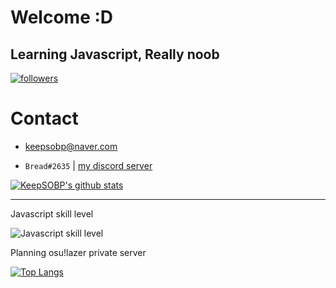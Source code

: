 # Welcome :D


## Learning Javascript, Really noob


[![followers](https://img.shields.io/github/followers/keepsobp?color=06d6a0&label=Github%20Followers&style=for-the-badge)](https://github.com/keepsobp?tab=followers)


# Contact

- keepsobp@naver.com

- `Bread#2635` | [my discord server](https://discord.link/bread)


[![KeepSOBP's github stats](https://github-readme-stats.vercel.app/api?username=KeepSOBP&theme=tokyonight&show_icons=true)](https://github.com/anuraghazra/github-readme-stats)



-------------------------


Javascript skill level

![Javascript skill level](https://img.shields.io/badge/Javascript-beginner-green?style=for-the-badge&logo=javascript)

Planning osu!lazer private server

[![Top Langs](https://github-readme-stats.vercel.app/api/top-langs/?username=KeepSOBP&theme=tokyonight&layout=compact)](https://github.com/KeepSOBP?tab=repositories)
